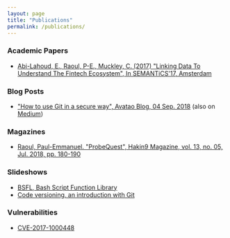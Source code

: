 ```yaml
---
layout: page
title: "Publications"
permalink: /publications/
---
```

### Academic Papers

* [Abi-Lahoud, E., Raoul, P-E., Muckley, C. (2017) "Linking Data To Understand The Fintech Ecosystem", In SEMANTiCS'17, Amsterdam][semantics-2017-demo-paper]

### Blog Posts

* ["How to use Git in a secure way", Avatao Blog, 04 Sep. 2018][avatao-git-security] (also on [Medium][avatao-git-security-medium])

### Magazines

* [Raoul, Paul-Emmanuel. "ProbeQuest", Hakin9 Magazine, vol. 13, no. 05, Jul. 2018, pp. 180-190][hakin9-vol13-no05]

### Slideshows

* [BSFL, Bash Script Function Library][bsfl-slideshow]
* [Code versioning, an introduction with Git][git-slideshow]

### Vulnerabilities

* [CVE-2017-1000448][CVE-2017-1000448]

 [avatao-git-security]: https://blog.avatao.com/How-to-use-Git-in-a-secure-way/
 [avatao-git-security-medium]: https://medium.com/@avatao/how-to-use-git-in-a-secure-way-89571e738899
 [bsfl-slideshow]: https://skyplabs.github.io/bsfl-slideshow/
 [CVE-2017-1000448]: https://nvd.nist.gov/vuln/detail/CVE-2017-1000448
 [git-slideshow]: https://skyplabs.github.io/git-slideshow/
 [hakin9-vol13-no05]: https://drive.google.com/open?id=1Jcv1gFUQ_ue1kqmUlqTy6zVfodB2HYNM
 [semantics-2017-demo-paper]: http://ceur-ws.org/Vol-2044/paper18/
